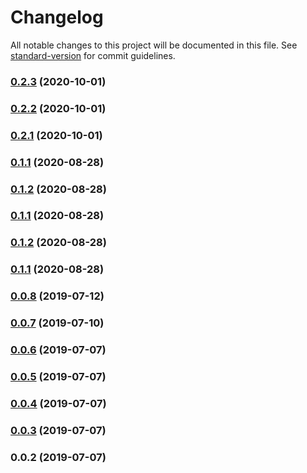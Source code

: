 # Changelog

All notable changes to this project will be documented in this file. See [standard-version](https://github.com/conventional-changelog/standard-version) for commit guidelines.

### [0.2.3](https://github.com/funkel1989/nuxt-auth0-spa/compare/v0.2.2...v0.2.3) (2020-10-01)

### [0.2.2](https://github.com/funkel1989/nuxt-auth0-spa/compare/v0.2.1...v0.2.2) (2020-10-01)

### [0.2.1](https://github.com/funkel1989/nuxt-auth0-spa/compare/v0.1.1...v0.2.1) (2020-10-01)

### [0.1.1](https://github.com/alanprivet/nuxt-auth0-spa/compare/v0.1.0...v0.1.1) (2020-08-28)

### [0.1.2](https://github.com/alanprivet/nuxt-auth0-spa/compare/v0.1.0...v0.1.2) (2020-08-28)

### [0.1.1](https://github.com/alanprivet/nuxt-auth0-spa/compare/v0.1.2...v0.1.1) (2020-08-28)

### [0.1.2](https://github.com/alanprivet/nuxt-auth0-spa/compare/v0.1.1...v0.1.2) (2020-08-28)

### [0.1.1](https://github.com/alanprivet/nuxt-auth0-spa/compare/v0.0.8...v0.1.1) (2020-08-28)

### [0.0.8](https://github.com/corocn/auth0-spa-module/compare/v0.0.7...v0.0.8) (2019-07-12)



### [0.0.7](https://github.com/corocn/auth0-spa-module/compare/v0.0.6...v0.0.7) (2019-07-10)



### [0.0.6](https://github.com/corocn/auth0-spa-module/compare/v0.0.5...v0.0.6) (2019-07-07)



### [0.0.5](https://github.com/corocn/auth0-spa-module/compare/v0.0.4...v0.0.5) (2019-07-07)



### [0.0.4](https://github.com/corocn/auth0-spa-module/compare/v0.0.3...v0.0.4) (2019-07-07)



### [0.0.3](https://github.com/corocn/auth0-spa-module/compare/v0.0.2...v0.0.3) (2019-07-07)



### 0.0.2 (2019-07-07)
